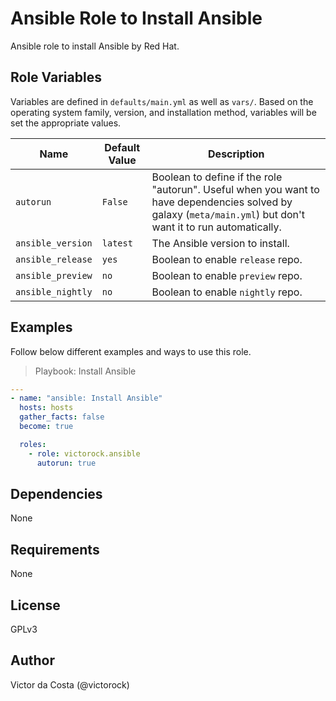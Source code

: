 Ansible Role to Install Ansible
=========

Ansible role to install Ansible by Red Hat.

Role Variables
--------------

Variables are defined in `defaults/main.yml` as well as `vars/`. Based on the operating system family, version, and installation method, variables will be set the appropriate values.

| Name              | Default Value       | Description          |
|-------------------|---------------------|----------------------|
| `autorun` | `False`  | Boolean to define if the role "autorun". Useful when you want to have dependencies solved by galaxy (`meta/main.yml`) but don't want it to run automatically.  |
| `ansible_version` | `latest`  | The Ansible version to install. |
| `ansible_release` | `yes`  | Boolean to enable `release` repo. |
| `ansible_preview` | `no`  | Boolean to enable `preview` repo. |
| `ansible_nightly` | `no`  | Boolean to enable `nightly` repo. |

Examples
------------

Follow below different examples and ways to use this role.

>Playbook: Install Ansible

```YAML
---
- name: "ansible: Install Ansible"
  hosts: hosts
  gather_facts: false
  become: true

  roles:
    - role: victorock.ansible
      autorun: true

```

Dependencies
------------

None

Requirements
------------

None

License
------------

GPLv3

Author
------------

Victor da Costa (@victorock)
